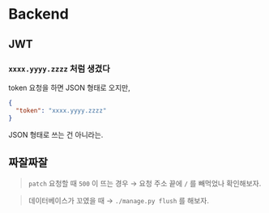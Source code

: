 # Backend

## JWT

### `xxxx.yyyy.zzzz` 처럼 생겼다

token 요청을 하면 JSON 형태로 오지만,

```json
{
  "token": "xxxx.yyyy.zzzz"
}
```

JSON 형태로 쓰는 건 아니라는.

## 짜잘짜잘

> `patch` 요청할 때 `500` 이 뜨는 경우 &rarr; 요청 주소 끝에 `/` 를 빼먹었나 확인해보자.

> 데이터베이스가 꼬였을 때 &rarr; `./manage.py flush` 를 해보자.
